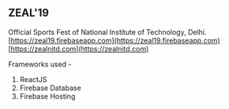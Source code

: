 ## ZEAL'19
Official Sports Fest of National Institute of Technology, Delhi.
[https://zeal19.firebaseapp.com](https://zeal19.firebaseapp.com)
[https://zealnitd.com](https://zealnitd.com)

Frameworks  used -
1.  ReactJS
2.  Firebase Database
3.  Firebase Hosting

